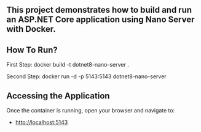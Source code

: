 ## This project demonstrates how to build and run an ASP.NET Core application using Nano Server with Docker.

## How To Run?
 First Step: docker build -t dotnet8-nano-server .
 
 Second Step: docker run -d -p 5143:5143 dotnet8-nano-server

## Accessing the Application

Once the container is running, open your browser and navigate to:

- [http://localhost:5143](http://localhost:5143)
